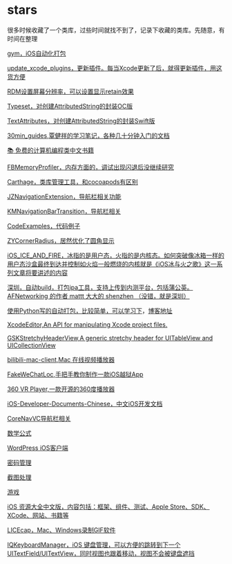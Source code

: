 # stars
很多时候收藏了一个类库，过些时间就找不到了，记录下收藏的类库。先随意，有时间在整理

[gym，iOS自动化打包](https://github.com/fastlane/fastlane/tree/master/gym)

[update_xcode_plugins，更新插件。每当Xcode更新了后，就得更新插件，用这货方便](https://github.com/inket/update_xcode_plugins)

[RDM设置屏幕分辨率，可以设置显示retain效果](https://github.com/avibrazil/RDM)

[Typeset，对创建AttributedString的封装OC版](https://github.com/Draveness/Typeset)

[TextAttributes，对创建AttributedString的封装Swift版](https://github.com/delba/TextAttributes)

[30min_guides,覃健祥的学习笔记，各种几十分钟入门的文档](https://github.com/qinjx/30min_guides)

[:books: 免费的计算机编程类中文书籍](https://github.com/justjavac/free-programming-books-zh_CN)

[FBMemoryProfiler，内存方面的，调试出现闪退后没继续研究](https://github.com/facebook/FBMemoryProfiler)

[Carthage，类库管理工具，和cocoapods有区别](https://github.com/Carthage/Carthage)

[JZNavigationExtension，导航栏相关功能](https://github.com/JazysYu/JZNavigationExtension)

[KMNavigationBarTransition，导航栏相关](https://github.com/MoZhouqi/KMNavigationBarTransition)

[CodeExamples，代码例子](https://github.com/kharrison/CodeExamples)

[ZYCornerRadius，居然优化了圆角显示](https://github.com/liuzhiyi1992/ZYCornerRadius)

[iOS_ICE_AND_FIRE，冰指的是用户态，火指的是内核态。如何突破像冰箱一样的用户态沙盒最终到达并控制如火焰一般燃烧的内核就是《iOS冰与火之歌》这一系列文章将要讲述的内容](https://github.com/liuzhiyi1992/ZYCornerRadius)

[深圳，自动build，打包ipa工具，支持上传到内测平台，包括蒲公英。AFNetworking 的作者 mattt 大大的 shenzhen （没错，就是深圳）](https://github.com/nomad/shenzhen)

[使用Python写的自动打包，比较简单，可以学习下](https://github.com/carya/Util)，[博客地址](http://liumh.com/2015/11/25/ios-auto-archive-ipa/)

[XcodeEditor,An API for manipulating Xcode project files.](https://github.com/appsquickly/XcodeEditor)

[GSKStretchyHeaderView,A generic stretchy header for UITableView and UICollectionView](https://github.com/gskbyte/GSKStretchyHeaderView)

[bilibili-mac-client,Mac 在线视频播放器](https://github.com/typcn/bilibili-mac-client)

[FakeWeChatLoc,手把手教你制作一款iOS越狱App](https://github.com/jackrex/FakeWeChatLoc)

[360 VR Player,一款开源的360度播放器](https://github.com/hanton/HTY360Player)

[iOS-Developer-Documents-Chinese，中文iOS开发文档](https://github.com/iOS-Developer-Documents-Chinese/iOS-Developer-Documents-Chinese)

[CoreNavVC导航栏相关](https://github.com/CharlinFeng/CoreNavVC)

[数学公式](https://github.com/kostub/iosMath)

[WordPress iOS客户端](https://github.com/wordpress-mobile/WordPress-iOS)

[密码管理](https://github.com/Lyndir/MasterPassword)

[截图处理](https://github.com/hackiftekhar/IQScreenRuler)

[游戏](https://github.com/OpenEmu/OpenEmu)

[iOS 资源大全中文版，内容包括：框架、组件、测试、Apple Store、SDK、XCode、网站、书籍等
](https://github.com/jobbole/awesome-ios-cn)

[LICEcap，Mac、Windows录制GIF软件](https://github.com/justinfrankel/licecap)

[IQKeyboardManager，iOS 键盘管理，可以方便的跳转到下一个UITextField/UITextView，同时视图也跟着移动，视图不会被键盘遮挡](https://github.com/hackiftekhar/IQKeyboardManager)
